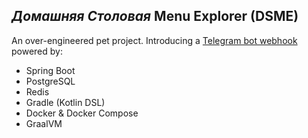 ## _Домашняя Столовая_ Menu Explorer (DSME)
An over-engineered pet project. Introducing a [Telegram bot webhook](https://t.me/io_nozistance_dsme_bot) powered by:
- Spring Boot
- PostgreSQL
- Redis
- Gradle (Kotlin DSL)
- Docker & Docker Compose
- GraalVM
